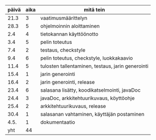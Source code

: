 päivä | aika | mitä tein
--- | --- | ---
21.3 | 3 | vaatimusmäärittelyn
28.3 | 5 | ohjelmoinnin aloittaminen
2.4 | 4 | tietokannan käyttöönotto
3.4 | 5 | pelin toteutus
7.4 | 2 | testaus, checkstyle
9.4 | 6 | pelin toteutus, checkstyle, luokkakaavio
11.4 | 5 | tulosten tallentaminen, testaus, jarin generointi
15.4 | 1 | jarin generointi
16.4 | 2 | jarin generointi, release
23.4 | 6 | salasana lisätty, koodikatselmointi, javaDoc
24.4 | 3 | javaDoc, arkkitehtuurikuvaus, köyttöohje
25.4 | 2 | arkkitehtuurikuvaus, release
30.4 | 1 | salasanan vahtaminen, käyttäjän postaminen
4.5.| 1 | dokumentaatio
yht | 44 | 
